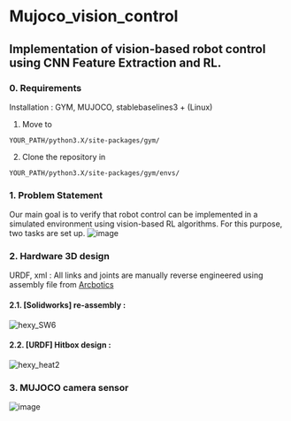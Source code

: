 # Mujoco_vision_control

## Implementation of vision-based robot control using CNN Feature Extraction and RL.

### 0. Requirements
 Installation : GYM, MUJOCO, stablebaselines3 + (Linux)

  1. Move to

    YOUR_PATH/python3.X/site-packages/gym/

  2. Clone the repository in

    YOUR_PATH/python3.X/site-packages/gym/envs/

### 1. Problem Statement

Our main goal is to verify that robot control can be implemented in a simulated environment using vision-based RL algorithms.
For this purpose, two tasks are set up.
![image](https://user-images.githubusercontent.com/74540268/179348883-e2e23c23-31f5-40ec-bd59-769db91b549f.png)


### 2. Hardware 3D design
URDF, xml : All links and joints are manually reverse engineered using assembly file from [Arcbotics](http://arcbotics.com/products/hexy/) 
#### 2.1. [Solidworks] re-assembly : 
![hexy_SW6](https://user-images.githubusercontent.com/74540268/169776703-d9660b52-a81e-4ba5-ab9a-c01d76072a12.PNG)


#### 2.2. [URDF] Hitbox design : 
![hexy_heat2](https://user-images.githubusercontent.com/74540268/169944721-46a89900-eaed-4b17-b6cb-a4496fd48ab6.PNG)


### 3. MUJOCO camera sensor
![image](https://user-images.githubusercontent.com/74540268/179348919-d6c75e1e-551c-4213-89dd-9feae3f25a6c.png)


